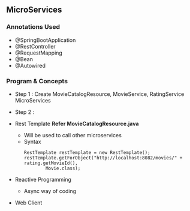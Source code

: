 ## MicroServices
	
### Annotations Used
* @SpringBootApplication
* @RestController
* @RequestMapping
* @Bean
* @Autowired
	
### Program & Concepts

* Step 1 : Create MovieCatalogResource, MovieService, RatingService MicroServices
* Step 2 : 

* Rest Template **Refer MovieCatalogResource.java**
	* Will be used to call other microservices
	* Syntax
		```
		RestTemplate restTemplate = new RestTemplate();
		restTemplate.getForObject("http://localhost:8082/movies/" + rating.getMovieId(),
				Movie.class);
		```

		
* Reactive Programming
	* Async way of coding
	
* Web Client
	
	

